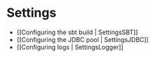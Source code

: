 # Settings

- [[Configuring the sbt build | SettingsSBT]]
- [[Configuring the JDBC pool | SettingsJDBC]]
- [[Configuring logs | SettingsLogger]]